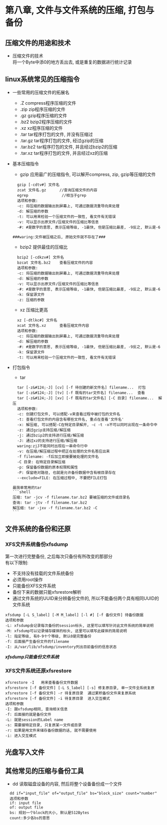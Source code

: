 # 第八章, 文件与文件系统的压缩, 打包与备份
## 压缩文件的用途和技术
-   压缩文件的技术  
    将一个Byte中添0的地方丢出去, 或是重复的数据进行统计记录
## linux系统常见的压缩指令
-   一些常用的压缩文件的拓展名
    -   .Z      compress程序压缩的文件
    -   .zip    zip程序压缩的文件
    -   .gz     gzip程序压缩的文件
    -   .bz2    bzip2程序压缩的文件
    -   .xz     xz程序压缩的文件
    -   .tar    tar程序打包的文件, 并没有压缩过
    -   .tar.gz     tar程序打包的文件, 经过gzip的压缩
    -   .tar.bz2    tar程序打包的文件, 并且经过bzip2的压缩
    -   .tar.xz     tar程序打包的文件, 并且经过xz的压缩
-   基本压缩指令
    -   gzip    应用最广的压缩指令, 可以解开compress, zip, gzip等压缩的文件
      ```shell
        gzip [-cdtv#] 文件名
        zcat 文件名.gz      //查询压缩文件的内容
        egrep               //相当于grep
        选项和参数:
        -c: 将压缩的数据输出到屏幕上, 可通过数据流重导向来处理
        -d: 解压缩的参数
        -t: 可以用来检验一个压缩文件的一致性, 看文件有无错误
        -v: 可以显示出原文件/压缩文件的压缩比等信息
        -#: #是数字的意思, 表示压缩等级, -1最快, 但是压缩比最差, -9反之, 默认是-6      
      ```
        ###waring:文件被压缩之后, 原始文件就不存在了###
    -   bzip2   提供最佳的压缩比
      ```shell
        bzip2 [-cdkzv#] 文件名
        bzcat 文件名.bz2    查看压缩文件的内容
        选项和参数:
        -c: 将压缩的数据输出到屏幕上, 可通过数据流重导向来处理
        -d: 解压缩的参数
        -v: 可以显示出原文件/压缩文件的压缩比等信息
        -#: #是数字的意思, 表示压缩等级, -1最快, 但是压缩比最差, -9反之, 默认是-6
        -k: 保留源文件
        -z: 压缩的参数      
      ```

    -   xz      压缩比更高
      ```shell
        xz [-dtlkc#] 文件名
        xcat 文件名.xz      查看压缩文件内容
        选项和参数:
        -c: 将压缩的数据输出到屏幕上, 可通过数据流重导向来处理
        -d: 解压缩的参数
        -#: #是数字的意思, 表示压缩等级, -1最快, 但是压缩比最差, -9反之, 默认是-6
        -k: 保留源文件
        -t: 可以用来检验一个压缩文件的一致性, 看文件有无错误      
      ```

-   打包指令
    -   tar
      ```shell
        tar [-z&#124;-J] [cv] [-f 待创建的新文件名] filename...  打包
        tar [-z&#124;-J] [tv] [-f 既有的tar文件名] filename...  查看
        tar [-z&#124;-J] [xv] [-f 既有的tar文件名] [-C 目录] filename...  解压
        选项和参数:
        -c: 创建打包文件, 可以搭配-v来查看过程中被打包的文件名
        -t: 查看打包文件的内容含有哪些文件名, 重点在查看'文件名'
        -x: 解压缩, 可以搭配-C在特定目录解开, -c -t -x不可以同时出现在一条命令中
        -z: 通过gzip支持压缩/解压缩
        -j: 通过bzip2的支持进行压缩/解压缩
        -J: 通过xz的支持进行压缩/解压缩
        waring:zjJ不能同时出现在一串命令行中
        -v: 在压缩/解压缩过程中把正在处理的文件名答应出来
        -f filename: -f后加立即接要被处理的文件名
        -C 目录: 在特定目录解压缩
        -p: 保留备份数据的原本权限和属性
        -P: 保留绝对路径, 也就是允许备份数据中含有根目录存在
        --exclude=FILE: 在压缩过程中, 不要把FILE打包      
      ```

        最简单常用的tar
        ```shell
        压缩: tar -jcv -f filename.tar.bz2 要被压缩的文件或目录名
        查询: tar -jtv -f filename.tar.bz2
        解压缩: tar -jxv -f filename.tar.bz2 -C        
        ```

## 文件系统的备份和还原
### XFS文件系统备份xfsdump
第一次进行完整备份, 之后每次只备份有所改变的那部分  
有以下限制:
-   不支持没有挂载的文件系统备份
-   必须用root操作
-   只能备份XFS文件系统
-   备份下来的数据只能xfsrestore解析
-   通过文件系统的UUID来分辨备份文件的, 所以不能备份两个具有相同UUID的文件系统

```
xfsdump [-L S_label] [-M M_label] [-l #] [-f 备份文件] 待备份数据
选项和参数
-L: xfsdump会记录每次备份的session标头, 这里可以填写针对此文件系统的简单说明
-M: xfsdump可以记录储存媒体的标头, 这里可以填写此媒体的简易说明
-l: 指定等级, 有0-9十个等级, 默认0是完整备份
-f: 后面接产生备份文件的filename
-I: 从/var/lib/xfsdump/inventory列出目前备份的信息状态
```

***xfsdump只能备份文件系统***
### XFS文件系统还原xfsrestore
```shell
xfsrestore -I   用来查看备份文件数据
xfsrestore [-f 备份文件] [-L S_label] [-s] 修复原目录, 单一文件全系统复原
xfsrestore [-f 备份文件] -r 待复原目录  通过累积备份文件来复原系统
xfsrestore [-f 备份文件] -i 待复原目录  进入交互模式
选项和参数
-I: 跟xfsdump相同, 查询相关信息
-f: 后面接的就是备份文件
-L: 就是session的Label name
-s: 需要接特定目录, 只复原某一文件或目录
-r: 如果是用文件来储存备份数据的话, 就不需要使用
-i: 进入交互模式
```
## 光盘写入文件

## 其他常见的压缩与备份工具
-   dd      读取磁盘设备的内容, 然后将整个设备备份成一个文件
  ```shell
    dd if="input_file" of="output_file" bs="block_size" count="number"
    选项和参数
    if: input file
    of: output file
    bs: 规划一个block的大小, 默认是512Bytes
    count:多少各bs的意思  
  ```
